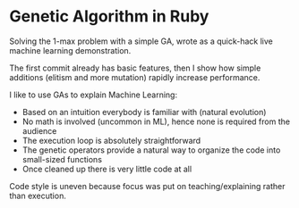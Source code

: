 # Genetic Algorithm in Ruby

Solving the 1-max problem with a simple GA, wrote as a quick-hack live machine learning demonstration.

The first commit already has basic features, then I show how simple additions (elitism and more mutation) rapidly increase performance.

I like to use GAs to explain Machine Learning: 
 - Based on an intuition everybody is familiar with (natural evolution)
 - No math is involved (uncommon in ML), hence none is required from the audience
 - The execution loop is absolutely straightforward
 - The genetic operators provide a natural way to organize the code into small-sized functions
 - Once cleaned up there is very little code at all

Code style is uneven because focus was put on teaching/explaining rather than execution.
